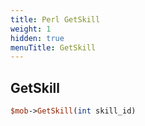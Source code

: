 ```yaml
---
title: Perl GetSkill
weight: 1
hidden: true
menuTitle: GetSkill
---
```

## GetSkill
```perl
$mob->GetSkill(int skill_id)
```